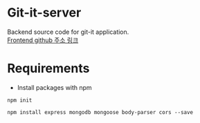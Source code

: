 # Git-it-server
Backend source code for git-it application.  
[Frontend github 주소 링크](https://github.com/parkyounbae/GIT_IT_IOS_PUBLIC)

# Requirements
- Install packages with npm
```
npm init
```
```
npm install express mongodb mongoose body-parser cors --save
```
